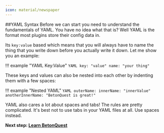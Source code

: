 ```yaml
---
icon: material/newspaper
---
```

##YAML Syntax
Before we can start you need to understand the fundamentals of YAML.
You have no idea what that is? Well YAML is the format most plugins store their config data in.

Its `key:value` based which means that you will always have to name the thing that you write down before you actually
write it down. Let me show you an example:

!!! example "YAML Key:Value"
        ```YAML
        key: "value"
        name: "your thing"
        ```

These keys and values can also be nested into each other by indenting them with a few spaces:

!!! example "Nested YAML"
        ```YAML
        outerName:
          innerName: "innerValue"
          anotherInnerName: "BetonQuest is great!"
        ```



YAML also cares a lot about spaces and tabs! The rules are pretty complicated.
It's best not to use tabs in your YAML files at all. Use spaces instead. 
 
**Next step: [Learn BetonQuest](../Learn-BetonQuest.md)**
